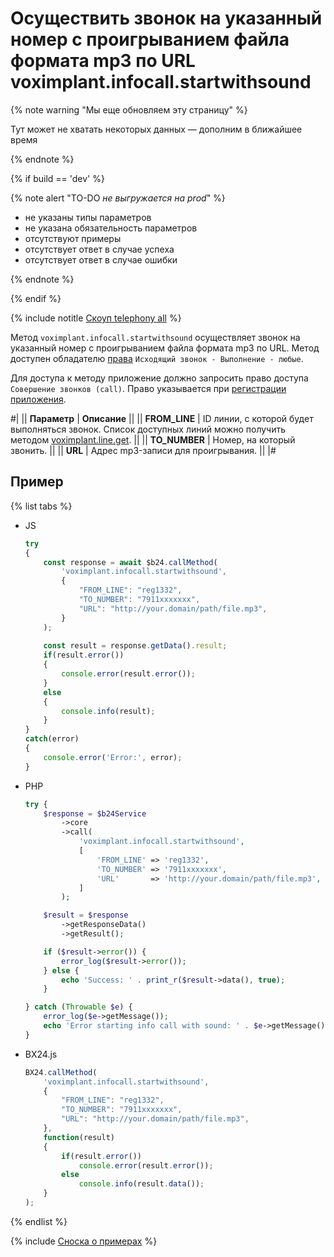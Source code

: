 # Осуществить звонок на указанный номер с проигрыванием файла формата mp3 по URL voximplant.infocall.startwithsound

{% note warning "Мы еще обновляем эту страницу" %}

Тут может не хватать некоторых данных — дополним в ближайшее время

{% endnote %}

{% if build == 'dev' %}

{% note alert "TO-DO _не выгружается на prod_" %}

- не указаны типы параметров
- не указана обязательность параметров
- отсутствуют примеры
- отсутствует ответ в случае успеха
- отсутствует ответ в случае ошибки

{% endnote %}

{% endif %}

{% include notitle [Скоуп telephony all](../_includes/scope-telephony-all.md) %}

Метод `voximplant.infocall.startwithsound` осуществляет звонок на указанный номер с проигрыванием файла формата mp3 по URL. Метод доступен обладателю [права](https://helpdesk.bitrix24.ru/open/18177766/) `Исходящий звонок - Выполнение - любые`.

Для доступа к методу приложение должно запросить право доступа `Совершение звонков (call)`. Право указывается при [регистрации приложения](../../../settings/app-installation/index.md).

#|
|| **Параметр** | **Описание** ||
|| **FROM_LINE** | ID линии, с которой будет выполняться звонок. Список доступных линий можно получить методом [voximplant.line.get](lines/voximplant-line-get.md). ||
|| **TO_NUMBER** | Номер, на который звонить. ||
|| **URL** | Адрес mp3-записи для проигрывания. ||
|#

## Пример

{% list tabs %}

- JS


    ```js
    try
    {
    	const response = await $b24.callMethod(
    		'voximplant.infocall.startwithsound',
    		{
    			"FROM_LINE": "reg1332",
    			"TO_NUMBER": "7911xxxxxxx",
    			"URL": "http://your.domain/path/file.mp3",
    		}
    	);
    	
    	const result = response.getData().result;
    	if(result.error())
    	{
    		console.error(result.error());
    	}
    	else
    	{
    		console.info(result);
    	}
    }
    catch(error)
    {
    	console.error('Error:', error);
    }
    ```

- PHP


    ```php
    try {
        $response = $b24Service
            ->core
            ->call(
                'voximplant.infocall.startwithsound',
                [
                    'FROM_LINE' => 'reg1332',
                    'TO_NUMBER' => '7911xxxxxxx',
                    'URL'       => 'http://your.domain/path/file.mp3',
                ]
            );
    
        $result = $response
            ->getResponseData()
            ->getResult();
    
        if ($result->error()) {
            error_log($result->error());
        } else {
            echo 'Success: ' . print_r($result->data(), true);
        }
    
    } catch (Throwable $e) {
        error_log($e->getMessage());
        echo 'Error starting info call with sound: ' . $e->getMessage();
    }
    ```

- BX24.js

    ```js
    BX24.callMethod(
        'voximplant.infocall.startwithsound',
        {
            "FROM_LINE": "reg1332",
            "TO_NUMBER": "7911xxxxxxx",
            "URL": "http://your.domain/path/file.mp3",
        },
        function(result)
        {
            if(result.error())
                console.error(result.error());
            else
                console.info(result.data());
        }
    );
    ```

{% endlist %}

{% include [Сноска о примерах](../../../_includes/examples.md) %}